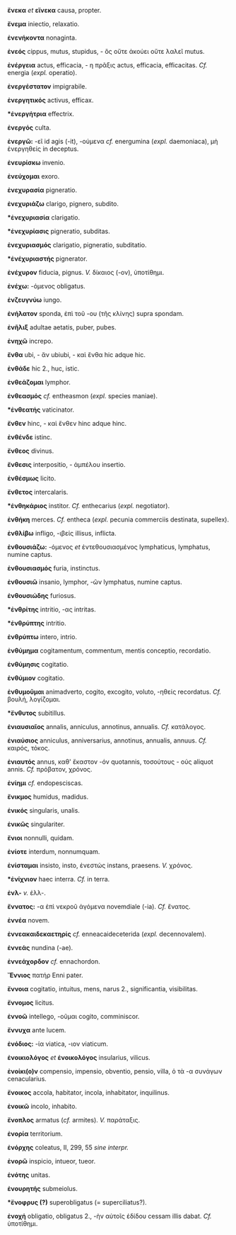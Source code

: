 **ἕνεκα** *et* **εἵνεκα** causa, propter.

**ἔνεμα** iniectio, relaxatio.

**ἐνενήκοντα** nonaginta.

**ἐνεός** cippus, mutus, stupidus, - ὃς οὔτε ἀκούει οὔτε λαλεῖ mutus.

**ἐνέργεια** actus, efficacia, - η πρᾶξις actus, efficacia, efficacitas.
*Cf.* energia (*expl.* operatio).

**ἐνεργέστατον** impigrabile.

**ἐνεργητικός** activus, efficax.

**\*ἐνεργήτρια** effectrix.

**ἐνεργός** culta.

**ἐνεργῶ:** -εῖ id agis (-it), -ούμενα *cf.* energumina (*expl.*
daemoniaca), μὴ ἐνεργηθείς in deceptus.

**ἐνευρίσκω** invenio.

**ἐνεύχομαι** exoro.

**ἐνεχυρασία** pigneratio.

**ἐνεχυριάζω** clarigo, pignero, subdito.

**\*ἐνεχυριασία** clarigatio.

**\*ἐνεχυρίασις** pigneratio, subditas.

**ἐνεχυριασμός** clarigatio, pigneratio, subditatio.

**\*ἐνέχυριαστής** pignerator.

**ἐνέχυρον** fiducia, pignus. *V.* δίκαιος (-ον), ὑποτίθημι.

**ἐνέχω:** -όμενος obligatus.

**ἐνζευγνύω** iungo.

**ἐνήλατον** sponda, ἐπὶ τοῦ -ου (τῆς κλίνης) supra spondam.

**ἐνῆλιξ** adultae aetatis, puber, pubes.

**ἐνηχῶ** increpo.

**ἔνθα** ubi, - ἄν ubiubi, - καὶ ἔνθα hic adque hic.

**ἐνθάδε** hic 2., huc, istic.

**ἐνθεάζομαι** lymphor.

**ἐνθεασμός** *cf.* entheasmon (*expl.* species maniae).

**\*ἐνθεατής** vaticinator.

**ἔνθεν** hinc, - καὶ ἔνθεν hinc adque hinc.

**ἐνθένδε** istinc.

**ἔνθεος** divinus.

**ἔνθεσις** interpositio, - ἀμπέλου insertio.

**ἐνθέσμως** licito.

**ἔνθετος** intercalaris.

**\*ἐνθηκάριος** institor. *Cf.* enthecarius (*expl.* negotiator).

**ἐνθήκη** merces. *Cf.* entheca (*expl.* pecunia commerciis destinata,
supellex).

**ἐνθλίβω** infligo, -ιβείς illisus, inflicta.

**ἐνθουσιάζω:** -όμενος *et* ἐντεθουσιασμένος lymphaticus, lymphatus,
numine captus.

**ἐνθουσιασμός** furia, instinctus.

**ἐνθουσιῶ** insanio, lymphor, -ῶν lymphatus, numine captus.

**ἐνθουσιώδης** furiosus.

**\*ἐνθρίτης** intritio, -ας intritas.

**\*ἐνθρύπτης** intritio.

**ἐνθρύπτω** intero, intrio.

**ἐνθύμημα** cogitamentum, commentum, mentis conceptio, recordatio.

**ἐνθύμησις** cogitatio.

**ἐνθύμιον** cogitatio.

**ἐνθυμοῦμαι** animadverto, cogito, excogito, voluto, -ηθείς recordatus.
*Cf.* βουλή, λογίζομαι.

**\*ἔνθυτος** subitillus.

**ἐνιαυσιαῖος** annalis, anniculus, annotinus, annualis. *Cf.*
κατάλογος.

**ἐνιαύσιος** anniculus, anniversarius, annotinus, annualis, annuus.
*Cf.* καιρός, τόκος.

**ἐνιαυτός** annus, καθ' ἔκαστον -όν quotannis, τοσούτους - ούς aliquot
annis. *Cf.* πρόβατον, χρόνος.

**ἐνίημι** *cf.* endopesciscas.

**ἔνικμος** humidus, madidus.

**ἑνικός** singularis, unalis.

**ἑνικῶς** singulariter.

**ἔνιοι** nonnulli, quidam.

**ἐνίοτε** interdum, nonnumquam.

**ἐνίσταμαι** insisto, insto, ἐνεστώς instans, praesens. *V.* χρόνος.

**\*ἐνίχνιον** haec interra. *Cf.* in terra.

**ἐνλ-** *v.* ἐλλ-.

**ἔννατος:** -α ἐπὶ νεκροῦ ἀγόμενα novemdiale (-ia). *Cf.* ἔνατος.

**ἐννέα** novem.

**ἐννεακαιδεκαετηρίς** *cf.* enneacaideceterida (*expl.* decennovalem).

**ἐννεάς** nundina (-ae).

**ἐννεάχορδον** *cf.* ennachordon.

**Ἔννιος** πατήρ Enni pater.

**ἔννοια** cogitatio, intuitus, mens, narus 2., significantia,
visibilitas.

**ἔννομος** licitus.

**ἐννοῶ** intellego, -οῦμαι cogito, comminiscor.

**ἔννυχα** ante lucem.

**ἐνόδιος:** -ία viatica, -ιον viaticum.

**ἐνοικιολόγος** *et* **ἐνοικολόγος** insularius, vilicus.

**ἐνοίκι(ο)ν** compensio, impensio, obventio, pensio, villa, ὁ τὰ -α
συνάγων cenacularius.

**ἔνοικος** accola, habitator, incola, inhabitator, inquilinus.

**ἐνοικῶ** incolo, inhabito.

**ἔνοπλος** armatus (*cf.* armites). *V.* παράταξις.

**ἐνορία** territorium.

**ἐνόρχης** coleatus, II, 299, 55 *sine interpr.*

**ἐνορῶ** inspicio, intueor, tueor.

**ἑνότης** unitas.

**ἐνουρητής** submeiolus.

**\*ἔνοφρυς (?)** superobligatus (= superciliatus?).

**ἐνοχή** obligatio, obligatus 2., -ὴν αὐτοῖς ἐδίδου cessam illis dabat.
*Cf.* ὑποτίθημι.
